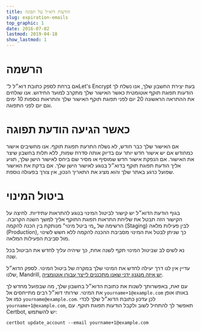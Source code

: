 ```yaml
---
title: הודעות דוא״ל על תפוגה
slug: expiration-emails
top_graphic: 1
date: 2016-07-02
lastmod: 2019-04-18
show_lastmod: 1
---
```



# הרשמה

אם ברחת לספק כתובת דוא״ל ל־Let's Encrypt בעת יצירת החשבון שלך, אנו נשלח לך הודעות תפוגת תוקף אוטומטית כאשר האישור שלך מתקרב למועד החידוש. אנו שולחים את ההתראה הראשונה 20 יום לפני תפוגת תוקף האישור שלך והתראות נוספות 10 ימים וגם יום לפני התפוגה.

# כאשר הגיעה הודעת תפוגה

אם האישור שלך כבר חודש, לא נשלח התרעת תפוגת תוקף. אנו מחשיבים אישור כמחודש אם יש אישור חדש יותר עם בדיוק אותה סדרת שמות, ללא תלות בחשבון שיצר את האישור. אם הנפקת אישור חדש שמוסיף או מסיר שם ביחס לאישור הישן שלך, תגיע אליך הודעת תפוגת תוקף בדוא״ל בנוגע לאישור הישן שלך. אם בדקת את האישור שפועל כרגע באתר שלך והוא מציג את התאריך הנכון, אין צורך בפעולה נוספת.

# ביטול המינוי

בגוף הודעת הדוא״ל יש קישור לביטול המינוי בנוגע להתראות עתידיות. לחיצה על הקישור הזה תבטל את שליחת התראות תפוגת התוקף אליך למשך השנה הקרובה. הרשימה של „מי ביטל מינוי” מנותקת בין הכנה להקמה (Staging) לבין פעילות מלאה (Production), כך שניתן לבטל את המינוי מסביבת ההכנה להקמה ללא חשש לשינוי מול סביבת הפעילות המלאה.

נא לשים לב שביטול המינוי תקף לשנה אחת, כך שיהיה עליך לחדש את הביטול בכל שנה.

עדיין אין לנו דרך יעילה לחדש את המינוי שלך במקרה של ביטול המינוי. לספק הדוא״ל שלנו, Mandrill, [יש איזה מנגנון ידני שאנו מתכננים לייצר עבורו אוטומציה](https://mandrill.zendesk.com/hc/en-us/articles/205582947-About-Unsubscribes).

עם זאת, באפשרותך לשנות את כתובת הדוא״ל בחשבון שלך, מה שבפועל מחדש לך את המינוי. שירותי דוא״ל רבים מתייחסים אל `yourname+1@example.com` באותו אופן כמו אל `yourname@example.com`. לכן עדכון כתובת הדוא״ל שלך לכדי `yourname+1@example.com`, תאפשר לך להתחיל לשוב ולקבל הודעות תפוגת תוקף. עם Certbot, יש להשתמש:

`certbot update_account --email yourname+1@example.com`
